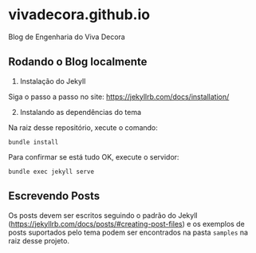 # vivadecora.github.io

Blog de Engenharia do Viva Decora

## Rodando o Blog localmente

1. Instalação do Jekyll

Siga o passo a passo no site: https://jekyllrb.com/docs/installation/

2. Instalando as dependências do tema

Na raiz desse repositório, xecute o comando: 

```
bundle install
```

Para confirmar se está tudo OK, execute o servidor:

```
bundle exec jekyll serve
```

## Escrevendo Posts

Os posts devem ser escritos seguindo o padrão do Jekyll (https://jekyllrb.com/docs/posts/#creating-post-files) e os exemplos de posts suportados pelo tema podem ser encontrados na pasta `samples` na raiz desse projeto.

